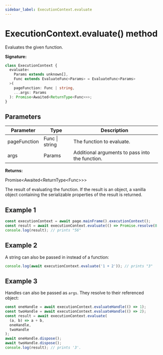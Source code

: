 ```yaml
---
sidebar_label: ExecutionContext.evaluate
---
```


# ExecutionContext.evaluate() method

Evaluates the given function.

**Signature:**

```typescript
class ExecutionContext {
  evaluate<
    Params extends unknown[],
    Func extends EvaluateFunc<Params> = EvaluateFunc<Params>
  >(
    pageFunction: Func | string,
    ...args: Params
  ): Promise<Awaited<ReturnType<Func>>>;
}
```

## Parameters

| Parameter    | Type           | Description                                     |
| ------------ | -------------- | ----------------------------------------------- |
| pageFunction | Func \| string | The function to evaluate.                       |
| args         | Params         | Additional arguments to pass into the function. |

**Returns:**

Promise&lt;Awaited&lt;ReturnType&lt;Func&gt;&gt;&gt;

The result of evaluating the function. If the result is an object, a vanilla object containing the serializable properties of the result is returned.

## Example 1

```ts
const executionContext = await page.mainFrame().executionContext();
const result = await executionContext.evaluate(() => Promise.resolve(8 * 7))* ;
console.log(result); // prints "56"
```

## Example 2

A string can also be passed in instead of a function:

```ts
console.log(await executionContext.evaluate('1 + 2')); // prints "3"
```

## Example 3

Handles can also be passed as `args`. They resolve to their referenced object:

```ts
const oneHandle = await executionContext.evaluateHandle(() => 1);
const twoHandle = await executionContext.evaluateHandle(() => 2);
const result = await executionContext.evaluate(
  (a, b) => a + b,
  oneHandle,
  twoHandle
);
await oneHandle.dispose();
await twoHandle.dispose();
console.log(result); // prints '3'.
```
